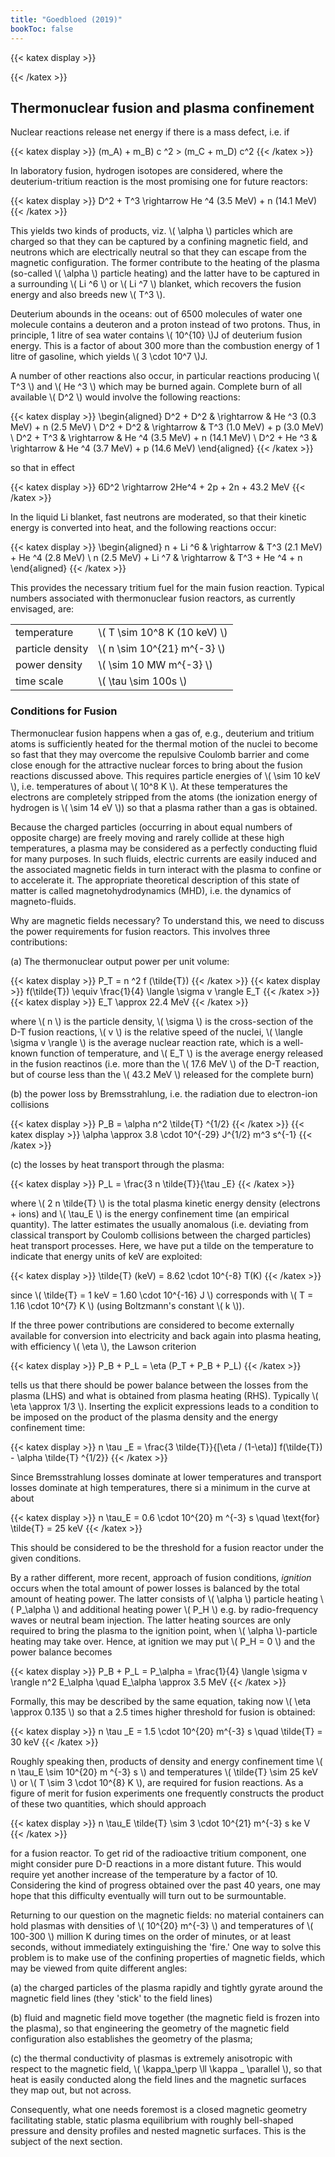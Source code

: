 ```yaml
---
title: "Goedbloed (2019)"
bookToc: false
---
```


{{< katex display >}}

{{< /katex >}}

## Thermonuclear fusion and plasma confinement

Nuclear reactions release net energy if there is a mass defect, i.e. if

{{< katex display >}}
(m_A) + m_B) c ^2 > (m_C + m_D) c^2
{{< /katex >}}

In laboratory fusion, hydrogen isotopes are considered, where the deuterium-tritium reaction is the most promising one for future reactors:

{{< katex display >}}
D^2 + T^3 \rightarrow He ^4 (3.5 MeV) + n (14.1 MeV)
{{< /katex >}}

This yields two kinds of products, viz. \\( \alpha \\) particles which are charged so that they can be captured by a confining magnetic field, and neutrons which are electrically neutral so that they can escape from the magnetic configuration. The former contribute to the heating of the plasma (so-called \\( \alpha \\) particle heating) and the latter have to be captured in a surrounding \\( Li ^6 \\) or \\( Li ^7 \\) blanket, which recovers the fusion energy and also breeds new \\( T^3 \\).

Deuterium abounds in the oceans: out of 6500 molecules of water one molecule contains a deuteron and a proton instead of two protons. Thus, in principle, 1 litre of sea water contains \\( 10^{10} \\)J of deuterium fusion energy. This is a factor of about 300 more than the combustion energy of 1 litre of gasoline, which yields \\( 3 \cdot 10^7 \\)J.

A number of other reactions also occur, in particular reactions producing \\( T^3 \\) and \\( He ^3 \\) which may be burned again. Complete burn of all available \\( D^2 \\) would involve the following reactions:

{{< katex display >}}
\begin{aligned}
D^2 + D^2 & \rightarrow & He ^3 (0.3 MeV) + n (2.5 MeV) \\
D^2 + D^2 & \rightarrow & T^3 (1.0 MeV) + p (3.0 MeV) \\
D^2 + T^3 & \rightarrow & He ^4 (3.5 MeV) + n (14.1 MeV) \\
D^2 + He ^3 & \rightarrow & He ^4 (3.7 MeV) + p (14.6 MeV)
\end{aligned}
{{< /katex >}}

so that in effect

{{< katex display >}}
6D^2 \rightarrow 2He^4 + 2p + 2n + 43.2 MeV
{{< /katex >}}

In the liquid Li blanket, fast neutrons are moderated, so that their kinetic energy is converted into heat, and the following reactions occur:

{{< katex display >}}
\begin{aligned}
n + Li ^6 & \rightarrow & T^3 (2.1 MeV) + He ^4 (2.8 MeV) \\
n (2.5 MeV) + Li ^7 & \rightarrow & T^3 + He ^4 + n
\end{aligned}
{{< /katex >}}

This provides the necessary tritium fuel for the main fusion reaction. Typical numbers associated with thermonuclear fusion reactors, as currently envisaged, are:

|  |  |
| --- | --- |
|  temperature | \\( T \sim 10^8 K (10 keV) \\) |
| particle density | \\( n \sim 10^{21} m^{-3} \\) |
| power density | \\( \sim 10 MW m^{-3} \\) |
| time scale | \\( \tau \sim 100s \\) |

### Conditions for Fusion

Thermonuclear fusion happens when a gas of, e.g., deuterium and tritium atoms is sufficiently heated for the thermal motion of the nuclei to become so fast that they may overcome the repulsive Coulomb barrier and come close enough for the attractive nuclear forces to bring about the fusion reactions discussed above. This requires particle energies of \\( \sim 10 keV \\), i.e. temperatures of about \\( 10^8 K \\). At these temperatures the electrons are completely stripped from the atoms (the ionization energy of hydrogen is \\( \sim 14 eV \\)) so that a plasma rather than a gas is obtained.

Because the charged particles (occurring in about equal numbers of opposite charge) are freely moving and rarely collide at these high temperatures, a plasma may be considered as a perfectly conducting fluid for many purposes. In such fluids, electric currents are easily induced and the associated magnetic fields in turn interact with the plasma to confine or to accelerate it. The appropriate theoretical description of this state of matter is called magnetohydrodynamics (MHD), i.e. the dynamics of magneto-fluids.

Why are magnetic fields necessary? To understand this, we need to discuss the power requirements for fusion reactors. This involves three contributions:

(a) The thermonuclear output power per unit volume:

{{< katex display >}}
P_T = n ^2 f (\tilde{T})
{{< /katex >}}
{{< katex display >}}
f(\tilde{T}) \equiv \frac{1}{4} \langle \sigma v \rangle E_T
{{< /katex >}}
{{< katex display >}}
E_T \approx 22.4 MeV
{{< /katex >}}

where \\( n \\) is the particle density, \\( \sigma \\) is the cross-section of the D-T fusion reactions, \\( v \\) is the relative speed of the nuclei, \\( \langle \sigma v \rangle \\) is the average nuclear reaction rate, which is a well-known function of temperature, and \\( E_T \\) is the average energy released in the fusion reactinos (i.e. more than the \\( 17.6 MeV \\) of the D-T reaction, but of course less than the \\( 43.2 MeV \\) released for the complete burn)

(b) the power loss by Bremsstrahlung, i.e. the radiation due to electron-ion collisions

{{< katex display >}}
P_B = \alpha n^2 \tilde{T} ^{1/2}
{{< /katex >}}
{{< katex display >}}
\alpha \approx 3.8 \cdot 10^{-29} J^{1/2} m^3 s^{-1}
{{< /katex >}}

(c) the losses by heat transport through the plasma:

{{< katex display >}}
P_L = \frac{3 n \tilde{T}}{\tau _E}
{{< /katex >}}

where \\( 2 n \tilde{T} \\) is the total plasma kinetic energy density (electrons + ions) and \\( \tau_E \\) is the energy confinement time (an empirical quantity). The latter estimates the usually anomalous (i.e. deviating from classical transport by Coulomb collisions between the charged particles) heat transport processes. Here, we have put a tilde on the temperature to indicate that energy units of keV are exploited:

{{< katex display >}}
\tilde{T} (keV) = 8.62 \cdot 10^{-8} T(K)
{{< /katex >}}

since \\( \tilde{T} = 1 keV = 1.60 \cdot 10^{-16} J \\) corresponds with \\( T = 1.16 \cdot 10^{7} K \\) (using Boltzmann's constant \\( k \\)).

If the three power contributions are considered to become externally available for conversion into electricity and back again into plasma heating, with efficiency \\( \eta \\), the Lawson criterion

{{< katex display >}}
P_B + P_L = \eta (P_T + P_B + P_L)
{{< /katex >}}

tells us that there should be power balance between the losses from the plasma (LHS) and what is obtained from plasma heating (RHS). Typically \\( \eta \approx 1/3 \\). Inserting the explicit expressions leads to a condition to be imposed on the product of the plasma density and the energy confinement time:

{{< katex display >}}
n \tau _E = \frac{3 \tilde{T}}{[\eta / (1-\eta)] f(\tilde{T}) - \alpha \tilde{T} ^{1/2}}
{{< /katex >}}

Since Bremsstrahlung losses dominate at lower temperatures and transport losses dominate at high temperatures, there si a minimum in the curve at about

{{< katex display >}}
n \tau_E = 0.6 \cdot 10^{20} m ^{-3} s \quad \text{for} \tilde{T} = 25 keV
{{< /katex >}}

This should be considered to be the threshold for a fusion reactor under the given conditions.

By a rather different, more recent, approach of fusion conditions, _ignition_ occurs when the total amount of power losses is balanced by the total amount of heating power. The latter consists of \\( \alpha \\) particle heating \\( P_\alpha \\) and additional heating power \\( P_H \\) e.g. by radio-frequency waves or neutral beam injection. The latter heating sources are only required to bring the plasma to the ignition point, when \\( \alpha \\)-particle heating may take over. Hence, at ignition we may put \\( P_H = 0 \\) and the power balance becomes

{{< katex display >}}
P_B + P_L = P_\alpha =  \frac{1}{4} \langle \sigma v \rangle n^2 E_\alpha \quad E_\alpha \approx 3.5 MeV
{{< /katex >}}

Formally, this may be described by the same equation, taking now \\( \eta \approx 0.135 \\) so that a 2.5 times higher threshold for fusion is obtained:

{{< katex display >}}
n \tau _E = 1.5 \cdot 10^{20} m^{-3} s \quad \tilde{T} = 30 keV
{{< /katex >}}

Roughly speaking then, products of density and energy confinement time \\( n \tau_E \sim 10^{20} m ^{-3} s \\) and temperatures \\( \tilde{T} \sim 25 keV \\) or \\( T \sim 3 \cdot 10^{8} K \\), are required for fusion reactions. As a figure of merit for fusion experiments one frequently constructs the product of these two quantities, which should approach

{{< katex display >}}
n \tau_E \tilde{T} \sim 3 \cdot 10^{21} m^{-3} s ke V
{{< /katex >}}

for a fusion reactor. To get rid of the radioactive tritium component, one might consider pure D-D reactions in a more distant future. This would require yet another increase of the temperature by a factor of 10. Considering the kind of progress obtained over the past 40 years, one may hope that this difficulty eventually will turn out to be surmountable.

Returning to our question on the magnetic fields: no material containers can hold plasmas with densities of \\( 10^{20} m^{-3} \\) and temperatures of \\( 100-300 \\) million K during times on the order of minutes, or at least seconds, without immediately extinguishing the 'fire.' One way to solve this problem is to make use of the confining properties of magnetic fields, which may be viewed from quite different angles:

(a) the charged particles of the plasma rapidly and tightly gyrate around the magnetic field lines (they 'stick' to the field lines)

(b) fluid and magnetic field move together (the magnetic field is frozen into the plasma), so that engineering the geometry of the magnetic field configuration also establishes the geometry of the plasma;

(c) the thermal conductivity of plasmas is extremely anisotropic with respect to the magnetic field, \\( \kappa_\perp \ll \kappa _ \parallel \\), so that heat is easily conducted along the field lines and the magnetic surfaces they map out, but not across.

Consequently, what one needs foremost is a closed magnetic geometry facilitating stable, static plasma equilibrium with roughly bell-shaped pressure and density profiles and nested magnetic surfaces. This is the subject of the next section.